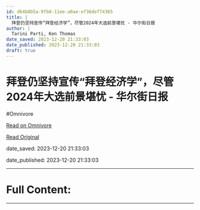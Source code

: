```yaml
---
id: d64b8b5a-9fb8-11ee-a0ae-ef36def74365
title: |
  拜登仍坚持宣传“拜登经济学”，尽管2024年大选前景堪忧 - 华尔街日报
author: |
  Tarini Parti, Ken Thomas
date_saved: 2023-12-20 21:33:03
date_published: 2023-12-20 21:33:03
draft: true
---
```


# 拜登仍坚持宣传“拜登经济学”，尽管2024年大选前景堪忧 - 华尔街日报
#Omnivore

[Read on Omnivore](https://omnivore.app/me/2024-18c8a9e28a2)

[Read Original](https://cn.wsj.com/amp/articles/%E6%8B%9C%E7%99%BB%E4%BB%8D%E5%9D%9A%E6%8C%81%E5%AE%A3%E4%BC%A0-%E6%8B%9C%E7%99%BB%E7%BB%8F%E6%B5%8E%E5%AD%A6-%E5%B0%BD%E7%AE%A12024%E5%B9%B4%E5%A4%A7%E9%80%89%E5%89%8D%E6%99%AF%E5%A0%AA%E5%BF%A7-9a572af4)

date_saved: 2023-12-20 21:33:03

date_published: 2023-12-20 21:33:03

--- 

# Full Content: 



---

